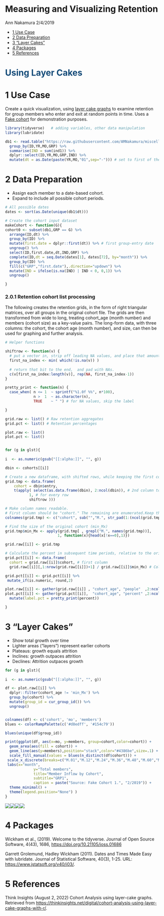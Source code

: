 Measuring and Visualizing Retention
================
Ann Nakamura
2/4/2019

-   [1 Use Case](#1-use-case)
-   [2 Data Preparation](#2-data-preparation)
-   [3 “Layer Cakes”](#3-layer-cakes)
-   [4 Packages](#4-packages)
-   [5 References](#5-references)

<h1 style="color: #154c79">

Using Layer Cakes

</h1>

# 1 Use Case

Create a quick visualization, using [layer cake
graphs](https://thinkinsights.net/digital/cohort-analysis-using-layer-cake-graphs-with-r/)
to examine retention for group members who enter and exit at random
points in time. Uses a [Fake
cohort](https://raw.githubusercontent.com/AMNakamura/miscellanea/master/datasets/FakeCohort1.txt)
for demonstration purposes.

``` r
library(tidyverse)   # adding variables, other data manipulation
library(lubridate)

db1 <- read.table("https://raw.githubusercontent.com/AMNakamura/miscellanea/master/datasets/FakeCohort1.txt",sep="|",header=T) %>% 
  group_by(ID,YR,MO,GRP) %>%
  summarise(IND = sum(ind1)) %>%
  dplyr::select(ID,YR,MO,GRP,IND) %>%
  mutate(dt = as.Date(paste(YR,MO,"01",sep="-"))) # set to first of the month for simplicity
```

# 2 Data Preparation

-   Assign each member to a date-based cohort.
-   Expand to include all possible cohort periods.

``` r
# All possible dates
dates <- sort(as.Date(unique(db1$dt)))

# Create the cohort input dataset
makeCohort <- function(G){
cohort0 <- subset(db1,GRP == G) %>%  
  arrange(ID,dt) %>%                
  group_by(ID) %>%
  mutate(first.date = dplyr::first(dt)) %>% # first group-entry date
  ungroup() %>%
  select(ID,first.date,dt,IND,GRP) %>%
  complete(ID,dt = seq.Date(dates[1], dates[72], by="month")) %>%
  group_by(ID) %>%
  fill(c("GRP","first.date"),.direction="updown") %>%
  mutate(IND = ifelse(is.na(IND) | IND < 0, 0,1)) %>%
  ungroup()

}
```

### 2.0.1 Retention cohort list processing

The following creates the retention grids, in the form of right
triangular matrices, over all groups in the original cohort file. The
grids are then transformed from wide to long, treating cohort_age (month
number) and members (cohort size) as a key-value pairs. The long-form
data, with three columns: the cohort, the cohort age (month number), and
size, can then be used for graphing and further analysis.

``` r
# Helper functions

shiftrow <- function(v) {
  # put a vector in, strip off leading NA values, and place that amount at the end
  first_na_index <- min( which(!is.na(v)) )
  
  # return that bit to the end,  and pad with NAs.
  c(v[first_na_index:length(v)], rep(NA, first_na_index-1))
}

pretty_print <- function(n) {
  case_when( n <= 1  ~ sprintf("%1.0f %%", n*100),
             n >  1  ~ as.character(n),
             TRUE    ~ " ") # for NA values, skip the label

}
```

``` r
grid.raw <- list() # Raw retention aggregates
grid.pct <- list() # Retention percentages

plot.raw <- list()
plot.pct <- list()


for (g in glst){
  
i  <- as.numeric(gsub("[[:alpha:]]", "", g))  

dbin <- cohorts[[i]]

# Create a new dataframe, with shifted rows, while keeping the first column.
grid.tmp <- data.frame(
    cohort = dbin$entry,
    t(apply( select(as.data.frame(dbin), 2:ncol(dbin)), # 2nd column to the end
           1, # for every row
           shiftrow )))

# Make column names readable. 
# First column should be "cohort." The remaining are enumerated.Keep the padding. 
colnames(grid.tmp) <- c("cohort", sub("","M.", str_pad(1:(ncol(grid.tmp)-1),2,pad = "0")))

# Find the size of the original cohort (min_Mx)
grid.tmp$min_Mx <- apply(grid.tmp[ , grepl("M.", names(grid.tmp))],
                        1, function(x){head(x[!x==0],1)})

grid.raw[[i]] <- grid.tmp

# Calculate the percent in subsequent time periods, relative to the original cohort.
grid.pct[[i]] <- data.frame(
  cohort = grid.raw[[i]]$cohort, # first column
  grid.raw[[i]][,1:nrow(grid.raw[[i]])+1] / grid.raw[[i]]$min_Mx) # Columns M.1 - M.72 (71 total)

grid.pct[[i]] <- grid.pct[[i]] %>%
 mutate_if(is.numeric, round,2)

plot.raw[[i]] <- gather(grid.raw[[i]] , "cohort_age", "people"  ,2:ncol(grid.raw[[i]]    ))
plot.pct[[i]] <- gather(grid.pct[[i]],  "cohort_age", "percent" ,2:ncol(grid.pct[[i]])) %>%
  mutate(label.pct = pretty_print(percent))

}
```

# 3 “Layer Cakes”

-   Show total growth over time
-   Lighter areas (“layers”) represent earlier cohorts
-   Plateaus: growth equals attrition
-   Inclines: growth outpaces attrition
-   Declines: Attrition outpaces growth

``` r
for (g in glst){
  
i  <- as.numeric(gsub("[[:alpha:]]", "", g))  

df <- plot.raw[[i]] %>%
  dplyr::filter(cohort_age != 'min_Mx') %>%
  group_by(cohort) %>%
  mutate(group_id = cur_group_id()) %>%
  ungroup()


colnames(df) <- c('cohort', 'mo', 'members')
blues <- colorRampPalette(c('#d8edff', '#154c79'))

blues(unique(df$group_id))

print(ggplot(df, aes(x=mo, y=members, group=cohort,color=cohort)) + 
  geom_area(aes(fill = cohort)) +
  geom_line(aes(y=members),position="stack",color="#4386be",size=.1) +
  scale_fill_manual(values = blues(n_distinct(df$cohort))) +
 scale_x_discrete(breaks=c("M.01","M.12","M.24","M.36","M.48","M.60","M.72")) + 
 labs(x="month",
             y="Total members",
             title="Member Inflow by Cohort", 
             subtitle="GRP1", 
             caption = paste("Source: Fake Cohort 1.", "2/2019")) +
  theme_minimal() + 
  theme(legend.position="None") )
}
```

![](Retention2_LayerCakes_files/figure-gfm/cakes-1.png)<!-- -->![](Retention2_LayerCakes_files/figure-gfm/cakes-2.png)<!-- -->![](Retention2_LayerCakes_files/figure-gfm/cakes-3.png)<!-- -->![](Retention2_LayerCakes_files/figure-gfm/cakes-4.png)<!-- -->

# 4 Packages

Wickham et al., (2019). Welcome to the tidyverse. Journal of Open Source
Software, 4(43), 1686, <https://doi.org/10.21105/joss.01686>

Garrett Grolemund, Hadley Wickham (2011). Dates and Times Made Easy with
lubridate. Journal of Statistical Software, 40(3), 1-25. URL:
<https://www.jstatsoft.org/v40/i03/>.

# 5 References

Think Insights (August 2, 2022) Cohort Analysis using layer-cake graphs.
Retrieved from
<https://thinkinsights.net/digital/cohort-analysis-using-layer-cake-graphs-with-r/>.
